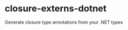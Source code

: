 closure-externs-dotnet
======================

Generate closure type annotations from your .NET types
